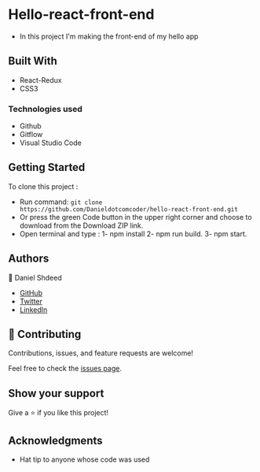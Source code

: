 # Hello-react-front-end
- In this project I'm making the front-end of my hello app

## Built With
- React-Redux
- CSS3
### Technologies used
- Github
- Gitflow
- Visual Studio Code
## Getting Started

 To clone this project :

* Run command: `git clone https://github.com/Danieldotcomcoder/hello-react-front-end.git`
* Or press the green Code button in the upper right corner and choose to download from the Download ZIP link.
* Open terminal and type : 1-  npm install
                           2-  npm run build.
                           3-  npm start. 
## Authors

 :man: Daniel Shdeed

- [GitHub](https://github.com/Danieldotcomcoder)
- [Twitter](https://twitter.com/DannyDotcoder)
- [LinkedIn](https://www.linkedin.com/in/daniel-shdeed-832b03115/)

## 🤝 Contributing

Contributions, issues, and feature requests are welcome!

Feel free to check the [issues page](../../issues/).

## Show your support

Give a ⭐️ if you like this project!

## Acknowledgments

- Hat tip to anyone whose code was used
